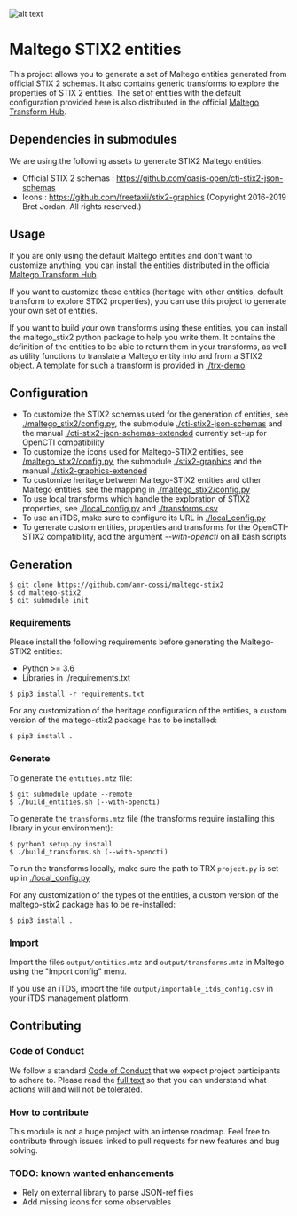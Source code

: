 ![alt text](./assets/card.png)

# Maltego STIX2 entities

This project allows you to generate a set of Maltego entities generated from official STIX 2 schemas.
It also contains generic transforms to explore the properties of STIX 2 entities.
The set of entities with the default configuration provided here is also distributed in the official [Maltego Transform Hub](https://www.maltego.com/transform-hub/).

## Dependencies in submodules

We are using the following assets to generate STIX2 Maltego entities:

- Official STIX 2 schemas : https://github.com/oasis-open/cti-stix2-json-schemas
- Icons : https://github.com/freetaxii/stix2-graphics (Copyright 2016-2019 Bret Jordan, All rights reserved.)

## Usage

If you are only using the default Maltego entities and don't want to customize anything, you can install the entities distributed in the official [Maltego Transform Hub](https://www.maltego.com/transform-hub/).

If you want to customize these entities (heritage with other entities, default transform to explore STIX2 properties), you can use this project to generate your own set of entities.

If you want to build your own transforms using these entities, you can install the maltego_stix2 python package to help you write them. It contains the definition of the entities to be able to return them in your transforms, as well as utility functions to translate a Maltego entity into and from a STIX2 object. A template for such a transform is provided in [./trx-demo](./trx-demo).

## Configuration

 - To customize the STIX2 schemas used for the generation of entities, see [./maltego_stix2/config.py](./maltego_stix2/config.py), the submodule [./cti-stix2-json-schemas](./cti-stix2-json-schemas) and the manual [./cti-stix2-json-schemas-extended](./cti-stix2-json-schemas-extended) currently set-up for OpenCTI compatibility
 - To customize the icons used for Maltego-STIX2 entities, see [/maltego_stix2/config.py](./maltego_stix2/config.py), the submodule [./stix2-graphics](./stix2-graphics) and the manual [./stix2-graphics-extended](./stix2-graphics-extended)
 - To customize heritage between Maltego-STIX2 entities and other Maltego entities, see the mapping in [./maltego_stix2/config.py](./maltego_stix2/config.py)
 - To use local transforms which handle the exploration of STIX2 properties, see [./local_config.py](./local_config.py) and [./transforms.csv](./transforms.csv)
 - To use an iTDS, make sure to configure its URL in [./local_config.py](./local_config.py)
 - To generate custom entities, properties and transforms for the OpenCTI-STIX2 compatibility, add the argument *--with-opencti* on all bash scripts

## Generation

```
$ git clone https://github.com/amr-cossi/maltego-stix2
$ cd maltego-stix2
$ git submodule init
```

### Requirements

Please install the following requirements before generating the Maltego-STIX2 entities:

- Python >= 3.6
- Libraries in ./requirements.txt

```
$ pip3 install -r requirements.txt
```

For any customization of the heritage configuration of the entities, a custom version of the maltego-stix2 package has to be installed:

```
$ pip3 install .
```

### Generate

To generate the `entities.mtz` file:

```
$ git submodule update --remote
$ ./build_entities.sh (--with-opencti)
```

To generate the `transforms.mtz` file (the transforms require installing this library in your environment):

```
$ python3 setup.py install
$ ./build_transforms.sh (--with-opencti)
```

To run the transforms locally, make sure the path to TRX `project.py` is set up in [./local_config.py](./local_config.py)

For any customization of the types of the entities, a custom version of the maltego-stix2 package has to be re-installed:

```
$ pip3 install .
```

### Import

Import the files `output/entities.mtz` and `output/transforms.mtz` in Maltego using the "Import config" menu.

If you use an iTDS, import the file `output/importable_itds_config.csv` in your iTDS management platform.

## Contributing

### Code of Conduct

We follow a standard [Code of Conduct](CODE_OF_CONDUCT.md) that we expect project participants to adhere to. Please read the [full text](CODE_OF_CONDUCT.md) so that you can understand what actions will and will not be tolerated.

### How to contribute

This module is not a huge project with an intense roadmap. Feel free to contribute through issues linked to pull requests for new features and bug solving.

### TODO: known wanted enhancements

- Rely on external library to parse JSON-ref files
- Add missing icons for some observables